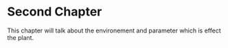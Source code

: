 # Second Chapter

This chapter will talk about the environement and parameter which is effect the plant. 
